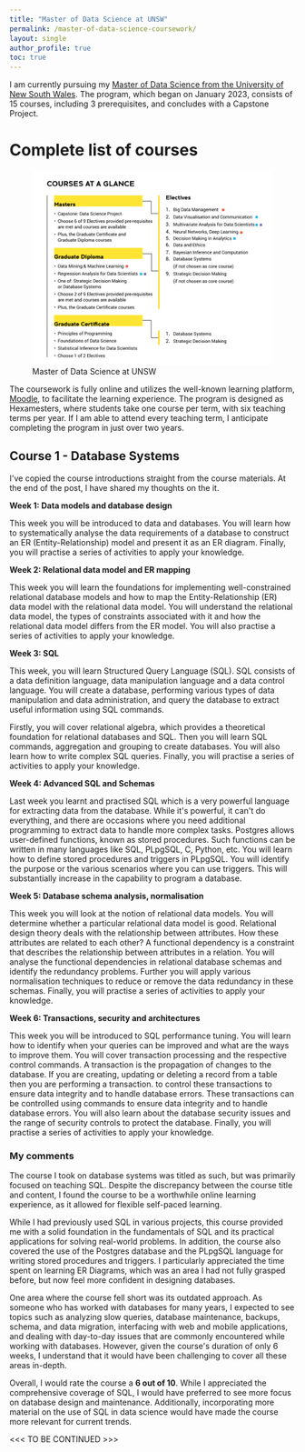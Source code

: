 ```yaml
---
title: "Master of Data Science at UNSW"
permalink: /master-of-data-science-coursework/
layout: single
author_profile: true
toc: true
---
```


I am currently pursuing my [Master of Data Science from the University of New South Wales](https://studyonline.unsw.edu.au/online-programs/master-data-science). The program, which began on January 2023, consists of 15 courses, including 3 prerequisites, and concludes with a Capstone Project.

# Complete list of courses
<figure>
	<a href="../images/master-of-data-science/complete-list-of-courses.jpg"><img src="../images/master-of-data-science/complete-list-of-courses.jpg"></a><figcaption>Master of Data Science at UNSW</figcaption>
</figure>

The coursework is fully online and utilizes the well-known learning platform, [Moodle](https://moodle.org/), to facilitate the learning experience. The program is designed as Hexamesters, where students take one course per term, with six teaching terms per year. If I am able to attend every teaching term, I anticipate completing the program in just over two years.

## Course 1 - Database Systems

I've copied the course introductions straight from the course materials. At the end of the post, I have shared my thoughts on the it.

**Week 1: Data models and database design**

This week you will be introduced to data and databases. You will learn how to systematically analyse the data requirements of a database to construct an ER (Entity-Relationship) model and present it as an ER diagram. Finally, you will practise a series of activities to apply your knowledge.

**Week 2: Relational data model and ER mapping**

This week you will learn the foundations for implementing well-constrained relational database models and how to map the Entity-Relationship (ER) data model with the relational data model. You will understand the relational data model, the types of constraints associated with it and how the relational data model differs from the ER model. You will also practise a series of activities to apply your knowledge.

**Week 3: SQL**

This week, you will learn Structured Query Language (SQL). SQL consists of a data definition language, data manipulation language and a data control language. You will create a database, performing various types of data manipulation and data administration, and query the database to extract useful information using SQL commands.

Firstly, you will cover relational algebra, which provides a theoretical foundation for relational databases and SQL. Then you will learn SQL commands, aggregation and grouping to create databases. You will also learn how to write complex SQL queries. Finally, you will practise a series of activities to apply your knowledge.

**Week 4: Advanced SQL and Schemas**

Last week you learnt and practised SQL which is a very powerful language for extracting data from the database. While it's powerful, it can't do everything, and there are occasions where you need additional programming to extract data to handle more complex tasks. Postgres allows user-defined functions, known as stored procedures. Such functions can be written in many languages like SQL, PLpgSQL, C, Python, etc. You will learn how to define stored procedures and triggers in PLpgSQL. You will identify the purpose or the various scenarios where you can use triggers. This will substantially increase in the capability to program a database.

**Week 5: Database schema analysis, normalisation**

This week you will look at the notion of relational data models. You will determine whether a particular relational data model is good. Relational design theory deals with the relationship between attributes. How these attributes are related to each other? A functional dependency is a constraint that describes the relationship between attributes in a relation. You will analyse the functional dependencies in relational database schemas and identify the redundancy problems. Further you will apply various normalisation techniques to reduce or remove the data redundancy in these schemas. Finally, you will practise a series of activities to apply your knowledge.

**Week 6: Transactions, security and architectures**

This week you will be introduced to SQL performance tuning. You will learn how to identify when your queries can be improved and what are the ways to improve them. You will cover transaction processing and the respective control commands. A transaction is the propagation of changes to the database. If you are creating, updating or deleting a record from a table then you are performing a transaction. to control these transactions to ensure data integrity and to handle database errors. These transactions can be controlled using commands to ensure data integrity and to handle database errors. You will also learn about the database security issues and the range of security controls to protect the database. Finally, you will practise a series of activities to apply your knowledge. 

### My comments

The course I took on database systems was titled as such, but was primarily focused on teaching SQL. Despite the discrepancy between the course title and content, I found the course to be a worthwhile online learning experience, as it allowed for flexible self-paced learning.

While I had previously used SQL in various projects, this course provided me with a solid foundation in the fundamentals of SQL and its practical applications for solving real-world problems. In addition, the course also covered the use of the Postgres database and the PLpgSQL language for writing stored procedures and triggers. I particularly appreciated the time spent on learning ER Diagrams, which was an area I had not fully grasped before, but now feel more confident in designing databases.

One area where the course fell short was its outdated approach. As someone who has worked with databases for many years, I expected to see topics such as analyzing slow queries, database maintenance, backups, schema, and data migration, interfacing with web and mobile applications, and dealing with day-to-day issues that are commonly encountered while working with databases. However, given the course's duration of only 6 weeks, I understand that it would have been challenging to cover all these areas in-depth.

Overall, I would rate the course a **6 out of 10**. While I appreciated the comprehensive coverage of SQL, I would have preferred to see more focus on database design and maintenance. Additionally, incorporating more material on the use of SQL in data science would have made the course more relevant for current trends.

<<< TO BE CONTINUED >>>



